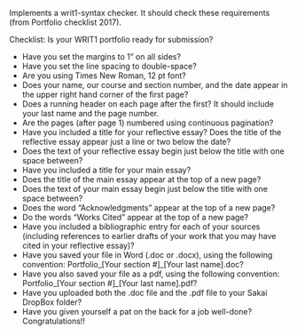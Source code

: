 Implements a writ1-syntax checker. It should check these requirements (from Portfolio checklist 2017).

Checklist: Is your WRIT1 portfolio ready for submission?

- Have you set the margins to 1” on all sides?
- Have you set the line spacing to double-space?
- Are you using Times New Roman, 12 pt font?
- Does your name, our course and section number, and the date appear in the upper right hand corner of the first page?
- Does a running header on each page after the first?  It should include your last name and the page number. 
- Are the pages (after page 1) numbered using continuous pagination?
- Have you included a title for your reflective essay?  Does the title of the reflective essay appear just a line or two below the date?
- Does the text of your reflective essay begin just below the title with one space between?
- Have you included a title for your main essay? 
- Does the title of the main essay appear at the top of a new page?
- Does the text of your main essay begin just below the title with one space between?
- Does the word “Acknowledgments” appear at the top of a new page?
- Do the words “Works Cited” appear at the top of a new page?
- Have you included a bibliographic entry for each of your sources (including references to earlier drafts of your work that you may have cited in your reflective essay)?
- Have you saved your file in Word (.doc or .docx), using the following convention: Portfolio_[Your section #]_[Your last name].doc?
- Have you also saved your file as a pdf, using the following convention: Portfolio_[Your section #]_[Your last name].pdf?
- Have you uploaded both the .doc file and the .pdf file to your Sakai DropBox folder?
- Have you given yourself a pat on the back for a job well-done? Congratulations!!
